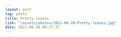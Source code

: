 ```yaml
---
layout: post
tag: photo
title: Pretty leaves
link: "/assets/photos/2021-06-28-Pretty-leaves.jpg"
date: 2021-06-28 00:37:37
---
```


